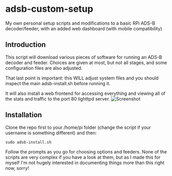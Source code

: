 # adsb-custom-setup
My own personal setup scripts and modifications to a basic RPi ADS-B decoder/feeder, with an added web dashboard (with mobile compatibility)

## Introduction
This script will download various pieces of software for running an ADS-B decoder and feeder. Choices are given at most, but not all stages, and some configuration files are also adjusted.

That last point is important: this WILL adjust system files and you should inspect the main adsb-install.sh before running it.

It will also install a web frontend for accessing everything and viewing all of the stats and traffic to the port 80 lighttpd server.
![Screenshot](https://i.imgur.com/55NgHAJ.png "Screenshot 1")

## Installation
Clone the repo first to your /home/pi folder (change the script if your username is something different) and then:

`sudo adsb-install.sh`

Follow the prompts as you go for choosing options and feeders. None of the scripts are very complex if you have a look at them, but as I made this for myself I'm not hugely interested in documenting things more than this right now, sorry!
